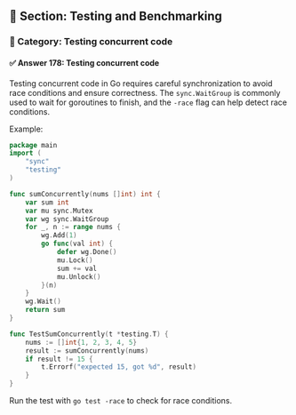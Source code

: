 ## 📘 Section: Testing and Benchmarking  
### 🔹 Category: Testing concurrent code  
#### ✅ Answer 178: Testing concurrent code

Testing concurrent code in Go requires careful synchronization to avoid race conditions and ensure correctness. The `sync.WaitGroup` is commonly used to wait for goroutines to finish, and the `-race` flag can help detect race conditions.

Example:

```go
package main
import (
    "sync"
    "testing"
)

func sumConcurrently(nums []int) int {
    var sum int
    var mu sync.Mutex
    var wg sync.WaitGroup
    for _, n := range nums {
        wg.Add(1)
        go func(val int) {
            defer wg.Done()
            mu.Lock()
            sum += val
            mu.Unlock()
        }(n)
    }
    wg.Wait()
    return sum
}

func TestSumConcurrently(t *testing.T) {
    nums := []int{1, 2, 3, 4, 5}
    result := sumConcurrently(nums)
    if result != 15 {
        t.Errorf("expected 15, got %d", result)
    }
}
```

Run the test with `go test -race` to check for race conditions.

